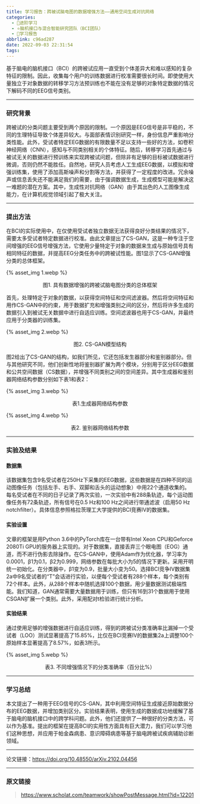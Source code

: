 ```yaml
---
title: 学习报告：跨被试脑电图的数据增强方法——通用空间生成对抗网络
categories:
  - 🌙进阶学习
  - ⭐脑机接口与混合智能研究团队（BCI团队）
  - 💫学习报告
abbrlink: c96ad287
date: 2022-09-03 22:31:54
tags:
---
```


基于脑电的脑机接口（BCI）的跨被试应用一直受到个体差异大和难以感知的复杂特征的限制。因此，收集每个用户的训练数据进行校准需要很长时间。即使使用大量独立于对象数据的转移学习方法预训练也不能在没有足够的对象特定数据的情况下解码不同的EEG信号类别。

<!--more-->

***

### 研究背景

跨被试的分类问题主要受到两个原因的限制。一个原因是EEG信号是非平稳的，不同的生理特征导致个体差异较大。与面部表情识别研究一样，身份信息严重影响分类性能。此外，受试者特定EEG数据的有限数量不足以支持一些好的方法，如卷积神经网络（CNN），感知与不同类别相关的个体特征。随后，转移学习首先通过与被试无关的数据进行预训练来实现跨被试问题，但除非有足够的目标被试数据进行微调，否则仍然不能胜任。自然地，研究人员考虑人工生成EEG数据，以模拟和增强训练集，使用了添加高斯噪声和分割等方法，并获得了一定程度的改进。冗余噪声或信息丢失还不能满足我们的需要，由于强调数据生成，生成模型可能是解决这一难题的潜在方案。其中，生成性对抗网络（GAN）由于其出色的人工图像生成能力，在计算机视觉领域引起了极大关注。

***

### 提出方法

在BCI的实际使用中，在仅使用受试者独立数据无法获得良好分类结果的情况下，需要太多受试者特定数据进行校准。由此文章提出了CS-GAN，这是一种专注于空间增强的EEG信号增强方法，它使用少量特定于对象的数据来生成与原始信号具有相同特征的数据，并提高EEG分类任务中的跨被试性能。图1显示了CS-GAN增强分类的总体框架。

{% asset_img 1.webp %}
<div align='center'>图1. 具有数据增强的跨被试脑电图分类的总体框架</div>

首先，处理特定于对象的数据，以获得空间特征和空间滤波器。然后将空间特征和用作CS-GAN中的约束，用于数据扩充和增强类别之间的区分，然后将许多生成的数据引入到被试无关数据中进行自适应训练。空间滤波器也用于CS-GAN，并最终应用于分类器的训练集。

{% asset_img 2.webp %}
<div align='center'>图2. CS-GAN模型结构</div>

图2给出了CS-GAN的结构，如我们所见，它还包括发生器部分和鉴别器部分。但与其他研究不同，他们创新性地将鉴别器扩展为两个模块，分别用于区分EEG数据和公共空间数据（CS数据），并增强不同类别之间的空间差异。其中生成器和鉴别器网络结构参数分别如下表1和表2：

{% asset_img 3.webp %}
<div align='center'>表1.生成器网络结构参数</div>

{% asset_img 4.webp %}
<div align='center'>表2. 鉴别器网络结构参数</div>

***

### 实验及结果

#### 数据集

该数据集包含9名受试者在250Hz下采集的EEG数据，这些数据是在四种不同的运动图像任务（包括左手、右手、双脚和舌头的运动想象）中用22个通道收集的。每名受试者在不同的日子记录了两次实验，一次实验中有288条轨迹，每个运动图像任务有72条轨迹，所有信号在0.5 Hz和100 Hz之间进行带通滤波（启用50 Hz notchfilter）。具体信息参照格拉茨理工大学提供的BCI竞赛IV的数据集。

#### 实验设置

文章的框架是用Python 3.6中的PyTorch库在一台带有Intel Xeon CPU和Geforce 2080Ti GPU的服务器上实现的。对于数据集，直接丢弃三个眼电图（EOG）通道，而不进行伪影去除操作。在CS-GAN中，使用Adam作为优化器，学习率为0.0001，β1为0.1，β2为0.999，网络参数在每批大小为5的情况下更新。采用开明统一初始化。在分类器中，β1变为0.9，批量大小变为50。选择BCI竞争IV数据集2a中9名受试者的“T”会话进行实验，以便每个受试者有288个样本，每个类别有72个样本。此外，从288个样本中随机选择100个数据，用少量数据测试极端性能。我们知道，GAN通常需要大量数据用于训练，但只有16到31个数据用于使用CSGAN扩展一个类别。此外，采用配对t检验进行统计分析。

#### 实验结果

通过使用足够的增强数据进行自适应训练，得到的跨被试分类准确率比漏掉一个受试者（LOO）测试显著提高了15.85%，比仅在BCI竞赛IV的数据集2a上调整100个原始样本显著提高了8.57%，如表3所示。

{% asset_img 5.webp %}
<div align='center'>表3. 不同增强情况下的分类准确率（百分比%）</div>

***

### 学习总结

本文提出了一种用于EEG信号的CS-GAN，其中利用空间特征生成接近原始数据分布的EEG数据，并增加类别区分。实验结果表明，使用生成的数据成功地缓解了基于脑电的脑机接口中的跨学科问题。此外，他们还提供了一种很好的分类方法，可以作为基准。提出的框架在提高BCI的实用性方面具有巨大潜力，我们可以学习他们这种思想，并应用于帕金森病患、意识障碍病患等基于脑电跨被试疾病辅助诊断领域。

***

论文链接：https://doi.org/10.48550/arXiv.2102.04456

***

### 原文链接

> <https://www.scholat.com/teamwork/showPostMessage.html?id=12201>
